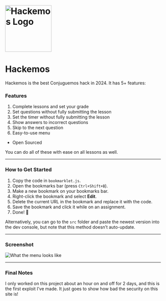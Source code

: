 # <img src="https://github.com/Devik55/Hackemos/blob/main/assets/logo%20outline.png?raw=true" alt="Hackemos Logo" width="150">  

# Hackemos  

Hackemos is the best Conjuguemos hack in 2024. It has 5+ features:  

### Features  
1. Complete lessons and set your grade  
2. Set questions without fully submitting the lesson  
3. Set the timer without fully submitting the lesson  
4. Show answers to incorrect questions  
5. Skip to the next question  
6. Easy-to-use menu  
+ Open Sourced  

You can do all of these with ease on all lessons as well.  

---

### How to Get Started  
1. Copy the code in `bookmarklet.js`.  
2. Open the bookmarks bar (press `Ctrl+Shift+B`).  
3. Make a new bookmark on your bookmarks bar.  
4. Right-click the bookmark and select **Edit**.  
5. Delete the current URL in the bookmark and replace it with the code.  
6. Save the bookmark and click it while on an assignment.  
7. Done! 🎉  

Alternatively, you can go to the `src` folder and paste the newest version into the dev console, but note that this method doesn’t auto-update.  

---

### Screenshot  
![What the menu looks like](https://github.com/user-attachments/assets/3d6b90ae-d635-4acc-9bf7-7f0697ccf552)  

---

### Final Notes  
I only worked on this project about an hour on and off for 2 days, and this is the first exploit I’ve made. It just goes to show how bad the security on this site is!  
